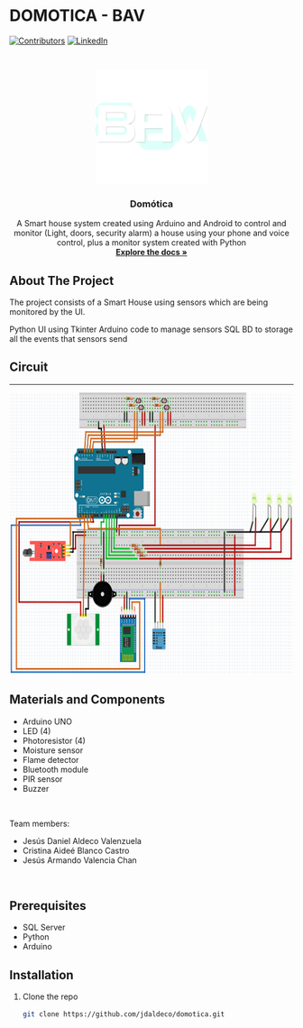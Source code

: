 # DOMOTICA - BAV

<!-- PROJECT SHIELDS -->
[![Contributors][contributors-shield]][contributors-url]
[![LinkedIn][linkedin-shield]][linkedin-url]


<!-- PROJECT LOGO -->
<br />
<p align="center">
  <a href="https://github.com/jdaldeco/domotica.git">
    <img src="PythonCode/assets/Logo.png" alt="Logo" width="200" height="200">
  </a>

  <h3 align="center">Domótica</h3>

  <p align="center">
    A Smart house system created using Arduino and Android to control and monitor (Light, doors, security alarm) a house using your phone and voice control, plus a monitor  system created with Python
    <br />
    <a href="https://github.com/jdaldeco/domotica"><strong>Explore the docs »</strong></a>
  </p>
</p>

<!-- ABOUT THE PROJECT -->
## About The Project
The project consists of a Smart House using sensors which are being monitored by the UI.<br>

Python UI using Tkinter
Arduino code to manage sensors
SQL BD to storage all the events that sensors send

## Circuit
<hr>
<img src="PythonCode/assets/Diagrama.PNG" alt="Logo" height="500">
<br>

## Materials and Components
<ul>
  <li>Arduino UNO</li>
  <li>LED (4)</li>
  <li>Photoresistor (4)</li>
  <li>Moisture sensor</li>
  <li>Flame detector</li>
  <li>Bluetooth module</li>
  <li>PIR sensor</li>
  <li>Buzzer</li>
</ul>
<br>

Team members:
<ul>
  <li><a>Jesús Daniel Aldeco Valenzuela</a></li>
  <li><a>Cristina Aideé Blanco Castro</a></li>
  <li><a>Jesús Armando Valencia Chan</a></li>
</ul>

<br>


## Prerequisites

<ul>
  <li><a>SQL Server</a></li>
  <li><a>Python</a></li>
  <li><a>Arduino</a></li>
</ul>

## Installation

1. Clone the repo
   ```sh
   git clone https://github.com/jdaldeco/domotica.git
   ```


<!-- MARKDOWN LINKS & IMAGES -->
<!-- https://www.markdownguide.org/basic-syntax/#reference-style-links -->
[contributors-shield]: https://img.shields.io/github/contributors/github_username/repo.svg?style=for-the-badge
[contributors-url]: https://github.com/jdaldeco/domotica/graphs/contributors
[linkedin-shield]: https://img.shields.io/badge/-LinkedIn-black.svg?style=for-the-badge&logo=linkedin&colorB=555
[linkedin-url]: https://www.linkedin.com/in/jes%C3%BAs-daniel-aldeco-valenzuela-825592198/
